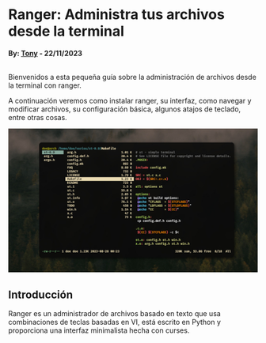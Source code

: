 # Ranger: Administra tus archivos desde la terminal 
<b>By: <a href="https://github.com/msh-dv" target="_blank">Tony</a> - 22/11/2023</b>
<br>
<br>

Bienvenidos a esta pequeña guía sobre la administración de archivos desde la terminal con ranger.

A continuación veremos como instalar ranger, su interfaz, como navegar y modificar archivos, su configuración básica, algunos atajos de teclado, entre otras cosas.

![Ranger](media/c78.jpg)

## Introducción

Ranger es un administrador de archivos basado en texto que usa combinaciones de teclas basadas en VI, está escrito en Python y proporciona una interfaz minimalista hecha con curses.


